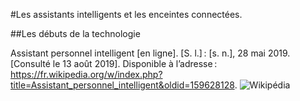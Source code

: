 #Les assistants intelligents et les enceintes connectées.

##Les débuts de la technologie

Assistant personnel intelligent [en ligne]. [S. l.] : [s. n.], 28 mai 2019. [Consulté le 13 août 2019]. Disponible à l’adresse : https://fr.wikipedia.org/w/index.php?title=Assistant_personnel_intelligent&oldid=159628128. 
![Wikipédia](https://user-images.githubusercontent.com/50197038/63180489-ae8d7900-c04e-11e9-88d2-bd205a5195a8.png)
